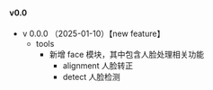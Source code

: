 #### v0.0

- v 0.0.0 （2025-01-10）【new feature】
  - tools
    - 新增 face 模块，其中包含人脸处理相关功能
      - alignment 人脸转正
      - detect 人脸检测

